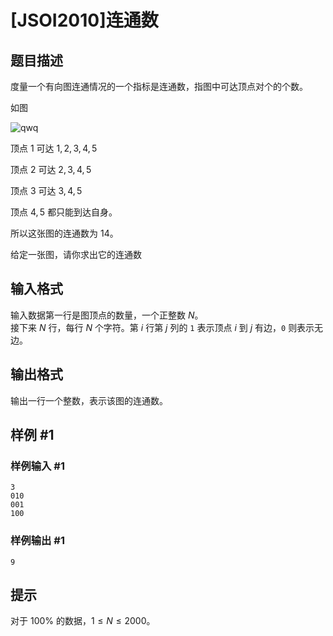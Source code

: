 # [JSOI2010]连通数

## 题目描述

度量一个有向图连通情况的一个指标是连通数，指图中可达顶点对个的个数。

如图

![qwq](https://cdn.luogu.com.cn/upload/pic/15481.png)

顶点 $1$ 可达 $1, 2, 3, 4, 5$

顶点 $2$ 可达 $2, 3, 4, 5$

顶点 $3$ 可达 $3, 4, 5$

顶点 $4, 5$ 都只能到达自身。

所以这张图的连通数为 $14$。

给定一张图，请你求出它的连通数

## 输入格式

输入数据第一行是图顶点的数量，一个正整数 $N$。  
接下来 $N$ 行，每行 $N$ 个字符。第 $i$ 行第 $j$ 列的 `1` 表示顶点 $i$ 到 $j$ 有边，`0` 则表示无边。

## 输出格式

输出一行一个整数，表示该图的连通数。

## 样例 #1

### 样例输入 #1
```
3
010
001
100
```

### 样例输出 #1

```
9
```

## 提示

对于 $100 \%$ 的数据，$1 \le N \le 2000$。
